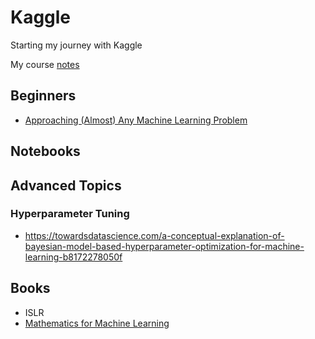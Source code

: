 # Kaggle

Starting my journey with Kaggle

My course [notes](notes)

## Beginners

- [Approaching (Almost) Any Machine Learning Problem](https://www.linkedin.com/pulse/approaching-almost-any-machine-learning-problem-abhishek-thakur/)


## Notebooks

## Advanced Topics

### Hyperparameter Tuning

- https://towardsdatascience.com/a-conceptual-explanation-of-bayesian-model-based-hyperparameter-optimization-for-machine-learning-b8172278050f


## Books

- ISLR
- [Mathematics for Machine Learning](https://mml-book.github.io)
